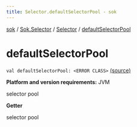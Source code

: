 ```yaml
---
title: Selector.defaultSelectorPool - sok
---
```


[sok](../../index.html) / [Sok.Selector](../index.html) / [Selector](index.html) / [defaultSelectorPool](./default-selector-pool.html)

# defaultSelectorPool

`val defaultSelectorPool: <ERROR CLASS>` [(source)](https://github.com/SeekDaSky/Sok/tree/master/jvm/sok-jvm/src/Sok/Selector/Selector.kt#L53)

**Platform and version requirements:** JVM

selector pool

**Getter**

selector pool

